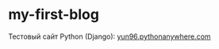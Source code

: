 # my-first-blog
Тестовый сайт Python (Django): <a href="http://yun96.pythonanywhere.com" target="_blank">yun96.pythonanywhere.com</a>
